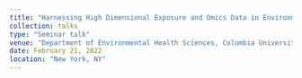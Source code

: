```yaml
---
title: "Harnessing High Dimensional Exposure and Omics Data in Environmental Health Sciences"
collection: talks
type: "Seminar talk"
venue: "Department of Environmental Health Sciences, Columbia University"
date: February 21, 2022
location: "New York, NY"
---
```

